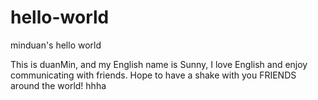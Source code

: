 # hello-world
minduan's hello world

This is duanMin, and my English name is Sunny, I love English and enjoy communicating with friends. Hope to have a shake with you FRIENDS around the world! hhha
